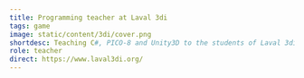 ```yaml
---
title: Programming teacher at Laval 3di
tags: game
image: static/content/3di/cover.png
shortdesc: Teaching C#, PICO-8 and Unity3D to the students of Laval 3di (UCO Laval, France) from 2016 to 2019.
role: teacher
direct: https://www.laval3di.org/
---
```


